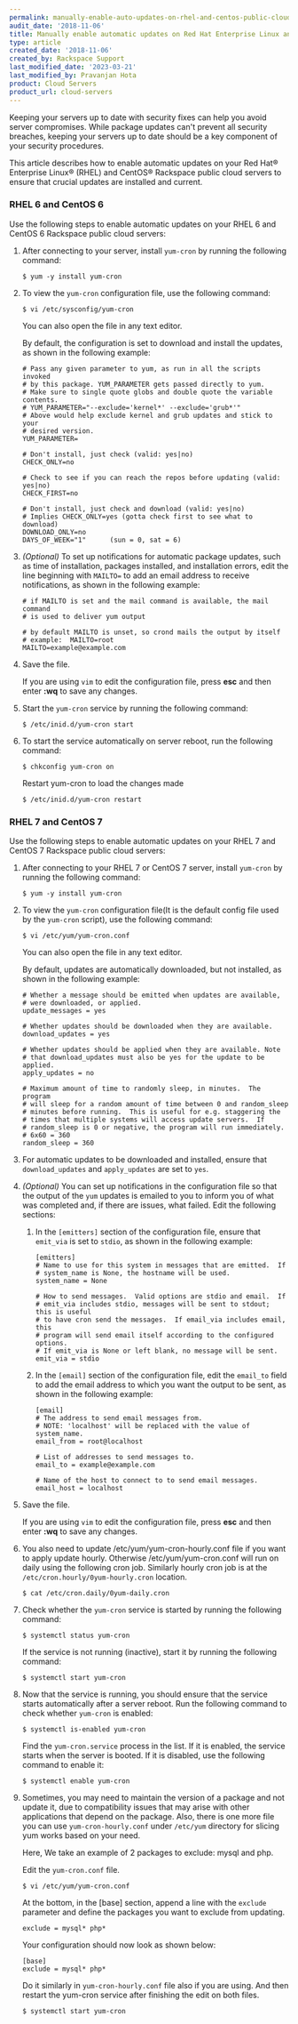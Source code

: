 ```yaml
---
permalink: manually-enable-auto-updates-on-rhel-and-centos-public-cloud-servers
audit_date: '2018-11-06'
title: Manually enable automatic updates on Red Hat Enterprise Linux and CentOS public cloud servers
type: article
created_date: '2018-11-06'
created_by: Rackspace Support
last_modified_date: '2023-03-21'
last_modified_by: Pravanjan Hota
product: Cloud Servers
product_url: cloud-servers
---
```


Keeping your servers up to date with security fixes can help you avoid server
compromises. While package updates can't prevent all security breaches,
keeping your servers up to date should be a key component of your security
procedures.

This article describes how to enable automatic updates on your Red Hat&reg;
Enterprise Linux&reg; (RHEL) and CentOS&reg; Rackspace public cloud servers to
ensure that crucial updates are installed and current.

### RHEL 6 and CentOS 6

Use the following steps to enable automatic updates on your
RHEL 6 and CentOS 6 Rackspace public cloud servers:

1. After connecting to your server, install `yum-cron` by running the following
   command:

       $ yum -y install yum-cron

2. To view the `yum-cron` configuration file, use the following command:

       $ vi /etc/sysconfig/yum-cron

   You can also open the file in any text editor.

   By default, the configuration is set to download and install the
   updates, as shown in the following example:

       # Pass any given parameter to yum, as run in all the scripts invoked
       # by this package. YUM_PARAMETER gets passed directly to yum.
       # Make sure to single quote globs and double quote the variable contents.
       # YUM_PARAMETER="--exclude='kernel*' --exclude='grub*'"
       # Above would help exclude kernel and grub updates and stick to your
       # desired version.
       YUM_PARAMETER=

       # Don't install, just check (valid: yes|no)
       CHECK_ONLY=no

       # Check to see if you can reach the repos before updating (valid: yes|no)
       CHECK_FIRST=no

       # Don't install, just check and download (valid: yes|no)
       # Implies CHECK_ONLY=yes (gotta check first to see what to download)
       DOWNLOAD_ONLY=no
       DAYS_OF_WEEK="1"      (sun = 0, sat = 6)

3. *(Optional)* To set up notifications for automatic package updates, such
   as time of installation, packages installed, and installation errors,
   edit the line beginning with `MAILTO=` to add an email
   address to receive notifications, as shown in the following example:

       # if MAILTO is set and the mail command is available, the mail command
       # is used to deliver yum output

       # by default MAILTO is unset, so crond mails the output by itself
       # example:  MAILTO=root
       MAILTO=example@example.com

4. Save the file.

   If you are using `vim` to edit the configuration file, press **esc** and
   then enter **:wq** to save any changes.

5. Start the `yum-cron` service by running the following command:

       $ /etc/inid.d/yum-cron start

6. To start the service automatically on server reboot, run the following
   command:

       $ chkconfig yum-cron on

   Restart yum-cron to load the changes made

       $ /etc/inid.d/yum-cron restart


### RHEL 7 and CentOS 7

Use the following steps to enable automatic updates on your
RHEL 7 and CentOS 7 Rackspace public cloud servers:

1. After connecting to your RHEL 7 or CentOS 7 server, install `yum-cron` by
   running the following command:

       $ yum -y install yum-cron

2. To view the `yum-cron` configuration file(It is the default config file
   used by the `yum-cron` script), use the following command:

       $ vi /etc/yum/yum-cron.conf

   You can also open the file in any text editor.

   By default, updates are automatically downloaded, but not installed, as
   shown in the following example:

       # Whether a message should be emitted when updates are available,
       # were downloaded, or applied.
       update_messages = yes

       # Whether updates should be downloaded when they are available.
       download_updates = yes

       # Whether updates should be applied when they are available. Note
       # that download_updates must also be yes for the update to be applied.
       apply_updates = no

       # Maximum amount of time to randomly sleep, in minutes.  The program
       # will sleep for a random amount of time between 0 and random_sleep
       # minutes before running.  This is useful for e.g. staggering the
       # times that multiple systems will access update servers.  If
       # random_sleep is 0 or negative, the program will run immediately.
       # 6x60 = 360
       random_sleep = 360

3. For automatic updates to be downloaded and installed, ensure that
   `download_updates` and `apply_updates` are set to `yes`.

4. *(Optional)* You can set up notifications in the configuration file so that
   the output of the `yum` updates is emailed to you to inform you of what was
   completed and, if there are issues, what failed. Edit the following
   sections:

   1. In the `[emitters]` section of the configuration file, ensure that
      `emit_via` is set to `stdio`, as shown in the following example:

          [emitters]
          # Name to use for this system in messages that are emitted.  If
          # system_name is None, the hostname will be used.
          system_name = None

          # How to send messages.  Valid options are stdio and email.  If
          # emit_via includes stdio, messages will be sent to stdout; this is useful
          # to have cron send the messages.  If email_via includes email, this
          # program will send email itself according to the configured options.
          # If emit_via is None or left blank, no message will be sent.
          emit_via = stdio

    2. In the `[email]` section of the configuration file, edit the
       `email_to` field to add the email address to which you want the
       output to be sent, as shown in the following example:

           [email]
           # The address to send email messages from.
           # NOTE: 'localhost' will be replaced with the value of system_name.
           email_from = root@localhost

           # List of addresses to send messages to.
           email_to = example@example.com

           # Name of the host to connect to to send email messages.
           email_host = localhost

5. Save the file.

   If you are using `vim` to edit the configuration file, press **esc** and
   then enter **:wq** to save any changes.

6. You also need to update /etc/yum/yum-cron-hourly.conf file if you want to
   apply update hourly. Otherwise /etc/yum/yum-cron.conf will run on daily
   using the following cron job. Similarly hourly cron job is at the
   `/etc/cron.hourly/0yum-hourly.cron` location.

       $ cat /etc/cron.daily/0yum-daily.cron

7. Check whether the `yum-cron` service is started by running the following
   command:

       $ systemctl status yum-cron

   If the service is not running (inactive), start it by running the following
   command:

       $ systemctl start yum-cron

8. Now that the service is running, you should ensure that the service starts
   automatically after a server reboot. Run the following command to check
   whether `yum-cron` is enabled:

       $ systemctl is-enabled yum-cron

   Find the `yum-cron.service` process in the list. If it is enabled, the
   service starts when the server is booted. If it is disabled, use the
   following command to enable it:

       $ systemctl enable yum-cron

9. Sometimes, you may need to maintain the version of a package and not update
   it, due to compatibility issues that may arise with other applications that
   depend on the package.
   Also, there is one more file you can use `yum-cron-hourly.conf`
   under `/etc/yum` directory for slicing yum works based on your need.

   Here, We take an example of 2 packages to exclude: mysql and php.

   Edit the `yum-cron.conf` file.

       $ vi /etc/yum/yum-cron.conf


   At the bottom, in the [base] section, append a line with the `exclude`
   parameter and define the packages you want to exclude from updating.

       exclude = mysql* php*

   Your configuration should now look as shown below:

       [base]
       exclude = mysql* php*

   Do it similarly in `yum-cron-hourly.conf` file also if you are using.
   And then restart the yum-cron service after finishing the edit on both files.

       $ systemctl start yum-cron


